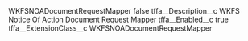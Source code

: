 <?xml version="1.0" encoding="UTF-8"?>
<CustomMetadata xmlns="http://soap.sforce.com/2006/04/metadata" xmlns:xsi="http://www.w3.org/2001/XMLSchema-instance" xmlns:xsd="http://www.w3.org/2001/XMLSchema">
    <label>WKFSNOADocumentRequestMapper</label>
    <protected>false</protected>
    <values>
        <field>tffa__Description__c</field>
        <value xsi:type="xsd:string">WKFS Notice Of Action Document Request Mapper</value>
    </values>
    <values>
        <field>tffa__Enabled__c</field>
        <value xsi:type="xsd:boolean">true</value>
    </values>
    <values>
        <field>tffa__ExtensionClass__c</field>
        <value xsi:type="xsd:string">WKFSNOADocumentRequestMapper</value>
    </values>
</CustomMetadata>
